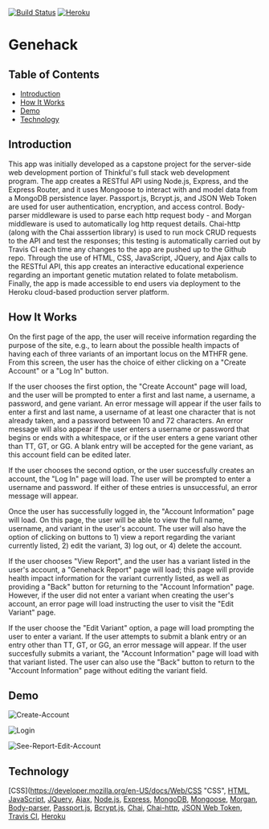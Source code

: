 [![Build Status](https://travis-ci.org/pheiselmann/genehack.svg?branch=master)](https://travis-ci.org/pheiselmann/genehack) [![Heroku](https://heroku-badge.herokuapp.com/?app=heroku-badge)](https://rocky-basin-59938.herokuapp.com/)

# Genehack

## Table of Contents

  - [Introduction](#introduction)
  - [How It Works](#how-it-works)
  - [Demo](#demo)
  - [Technology](#technology)

## Introduction

This app was initially developed as a capstone project for the server-side web development portion of Thinkful's full stack web development program.  The app creates a RESTful API using Node.js, Express, and the Express Router, and it uses Mongoose to interact with and model data from a MongoDB persistence layer.  Passport.js, Bcrypt.js, and JSON Web Token are used for user authentication, encryption, and access control.  Body-parser middleware is used to parse each http request body - and Morgan middleware is used to automatically log http request details.  Chai-http (along with the Chai asssertion library) is used to run mock CRUD requests to the API and test the responses; this testing is automatically carried out by Travis CI each time any changes to the app are pushed up to the Github repo.  Through the use of HTML, CSS, JavaScript, JQuery, and Ajax calls to the RESTful API, this app creates an interactive educational experience regarding an important genetic mutation related to folate metabolism.  Finally, the app is made accessible to end users via deployment to the Heroku cloud-based production server platform.


## How It Works

On the first page of the app, the user will receive information regarding the purpose of the site, e.g., to learn about the possible health impacts of having each of three variants of an important locus on the MTHFR gene.  From this screen, the user has the choice of either clicking on a "Create Account" or a "Log In" button.  

If the user chooses the first option, the "Create Account" page will load, and the user will be prompted to enter a first and last name, a username, a password, and gene variant.  An error message will appear if the user fails to enter a first and last name, a username of at least one character that is not already taken, and a password between 10 and 72 characters.  An error message will also appear if the user enters a username or password that begins or ends with a whitespace, or if the user enters a gene variant other than TT, GT, or GG.  A blank entry will be accepted for the gene variant, as this account field can be edited later.

If the user chooses the second option, or the user successfully creates an account, the "Log In" page will load.  The user will be prompted to enter a username and password.  If either of these entries is unsuccessful, an error message will appear.

Once the user has successfully logged in, the "Account Information" page will load.  On this page, the user will be able to view the full name, username, and variant in the user's account.  The user will also have the option of clicking on buttons to 1) view a report regarding the variant currently listed, 2) edit the variant, 3) log out, or 4) delete the account.

If the user chooses "View Report", and the user has a variant listed in the user's account, a "Genehack Report" page will load; this page will provide health impact information for the variant currently listed, as well as providing a "Back" button for returning to the "Account Information" page.  However, if the user did not enter a variant when creating the user's account, an error page will load instructing the user to visit the "Edit Variant" page.  

If the user choose the "Edit Variant" option, a page will load prompting the user to enter a variant.  If the user attempts to submit a blank entry or an entry other than TT, GT, or GG, an error message will appear.  If the user succesfully submits a variant, the "Account Information" page will load with that variant listed.  The user can also use the "Back" button to return to the "Account Information" page without editing the variant field.

## Demo

![Create-Account](public/images/genehack-create-account.gif)

![Login](public/images/genehack-login.gif)

![See-Report-Edit-Account](public/images/genehack-report-and-edit-account.gif)

## Technology

[CSS](https://developer.mozilla.org/en-US/docs/Web/CSS "CSS", [HTML](https://developer.mozilla.org/en-US/docs/Web/HTML "HTML"), [JavaScript](https://www.javascript.com/ "Javascript"), [JQuery](https://jquery.com/ "JQuery"), [Ajax](http://api.jquery.com/jquery.ajax/ "Ajax"), [Node.js](https://nodejs.org/en/ "Node.js"), [Express](http://expressjs.com/ "Express"), [MongoDB](https://www.mongodb.com/ "MongoDB"), [Mongoose](http://mongoosejs.com/ "Mongoose"), [Morgan](https://www.npmjs.com/package/morgan "Morgan"), [Body-parser](https://www.npmjs.com/package/body-parser "Body-parser"), [Passport.js](http://www.passportjs.org/ "Passport"), [Bcrypt.js](https://www.npmjs.com/package/bcryptjs "Bcrypt.js"), [Chai](http://chaijs.com/ "Chai"), [Chai-http](http://chaijs.com/plugins/chai-http/ "Chai-http"), [JSON Web Token](https://jwt.io/ "JSON Web Token"), [Travis CI](https://travis-ci.org/ "Travis CI"), [Heroku](https://www.heroku.com/ "Heroku")

